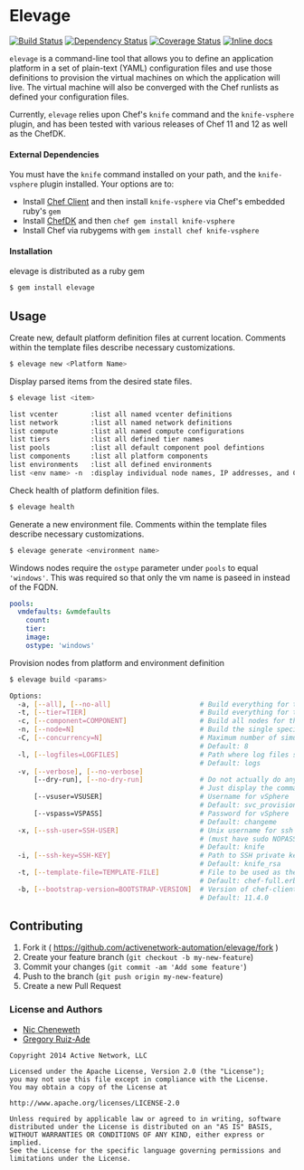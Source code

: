 # Elevage

[![Build Status](https://travis-ci.org/activenetwork-automation/elevage.svg?branch=master)][travis]
[![Dependency Status](https://gemnasium.com/activenetwork-automation/elevage.png?travis)][gemnasium]
[![Coverage Status](https://coveralls.io/repos/activenetwork-automation/elevage/badge.png?branch=master)][coveralls]
[![Inline docs](http://inch-ci.org/github/activenetwork-automation/elevage.png?branch=master)][inch]

[travis]: http://travis-ci.org/activenetwork-automation/elevage
[gemnasium]: https://gemnasium.com/activenetwork-automation/elevage
[coveralls]: https://coveralls.io/r/activenetwork-automation/elevage
[inch]: http://inch-ci.org/github/activenetwork-automation/elevage

`elevage` is a command-line tool that allows you to define an application
platform in a set of plain-text (YAML) configuration files and use those
definitions to provision the virtual machines on which the application will
live. The virtual machine will also be converged with the Chef runlists as
defined your configuration files.

Currently, `elevage` relies upon Chef's `knife` command and the `knife-vsphere`
plugin, and has been tested with various releases of Chef 11 and 12 as well
as the ChefDK.

#### External Dependencies

You must have the `knife` command installed on your path, and the
`knife-vsphere` plugin installed. Your options are to:

- Install [Chef Client](https://www.chef.io/download-chef-client/) and then
install `knife-vsphere` via Chef's embedded ruby's `gem`
- Install [ChefDK](https://downloads.chef.io/chef-dk/) and then
`chef gem install knife-vsphere`
- Install Chef via rubygems with `gem install chef knife-vsphere`

#### Installation

elevage is distributed as a ruby gem

```bash
$ gem install elevage
```
## Usage

Create new, default platform definition files at current location. Comments within the template files describe necessary customizations.

```bash
$ elevage new <Platform Name>
```

Display parsed items from the desired state files.

```bash
$ elevage list <item>

list vcenter        :list all named vcenter definitions
list network        :list all named network definitions
list compute        :list all named compute configurations
list tiers          :list all defined tier names
list pools          :list all default component pool defintions
list components     :list all platform components
list environments   :list all defined environments
list <env name> -n  :display individual node names, IP addresses, and Chef roles
```

Check health of platform definition files.

```bash
$ elevage health
```

Generate a new environment file.  Comments within the template files describe necessary customizations.

```bash
$ elevage generate <environment name>
```

Windows nodes require the `ostype` parameter under `pools` to equal `'windows'`.  This was required so that only the vm name is paseed in instead of the FQDN.

```YAML
pools:
  vmdefaults: &vmdefaults
    count:
    tier:
    image:
    ostype: 'windows'
```

Provision nodes from platform and environment definition

```bash
$ elevage build <params>

Options:
  -a, [--all], [--no-all]                      # Build everything for the named environment
  -t, [--tier=TIER]                            # Build everything for the specified tier in the named environment
  -c, [--component=COMPONENT]                  # Build all nodes for the specified component
  -n, [--node=N]                               # Build the single specified node
  -C, [--concurrency=N]                        # Maximum number of simultaneous provisioning tasks
                                               # Default: 8
  -l, [--logfiles=LOGFILES]                    # Path where log files should be written
                                               # Default: logs
  -v, [--verbose], [--no-verbose]
      [--dry-run], [--no-dry-run]              # Do not actually do anything
                                               # Just display the commands that would be run.
      [--vsuser=VSUSER]                        # Username for vSphere
                                               # Default: svc_provisioner
      [--vspass=VSPASS]                        # Password for vSphere
                                               # Default: changeme
  -x, [--ssh-user=SSH-USER]                    # Unix username for ssh for chef-client bootstrap
                                               # (must have sudo NOPASSWD access for root)
                                               # Default: knife
  -i, [--ssh-key=SSH-KEY]                      # Path to SSH private key for ssh username for key-based authentication
                                               # Default: knife_rsa
  -t, [--template-file=TEMPLATE-FILE]          # File to be used as the chef-client bootstrap template script
                                               # Default: chef-full.erb
  -b, [--bootstrap-version=BOOTSTRAP-VERSION]  # Version of chef-client to bootstrap on node
                                               # Default: 11.4.0
```

## Contributing

1. Fork it ( https://github.com/activenetwork-automation/elevage/fork )
2. Create your feature branch (`git checkout -b my-new-feature`)
3. Commit your changes (`git commit -am 'Add some feature'`)
4. Push to the branch (`git push origin my-new-feature`)
5. Create a new Pull Request

### License and Authors
- [Nic Cheneweth](https://github.com/Cheneweth)
- [Gregory Ruiz-Ade](https://github.com/gkra)

```
Copyright 2014 Active Network, LLC

Licensed under the Apache License, Version 2.0 (the "License");
you may not use this file except in compliance with the License.
You may obtain a copy of the License at

http://www.apache.org/licenses/LICENSE-2.0

Unless required by applicable law or agreed to in writing, software
distributed under the License is distributed on an "AS IS" BASIS,
WITHOUT WARRANTIES OR CONDITIONS OF ANY KIND, either express or implied.
See the License for the specific language governing permissions and
limitations under the License.
```
